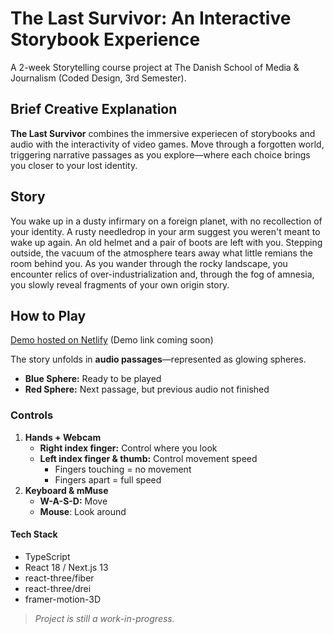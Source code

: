 # The Last Survivor: An Interactive Storybook Experience
A 2-week Storytelling course project at The Danish School of Media & Journalism (Coded Design, 3rd Semester).

## Brief Creative Explanation
**The Last Survivor** combines the immersive experiecen of storybooks and audio with the interactivity of video games.
Move through a forgotten world, triggering narrative passages as you explore—where each choice brings you closer to your lost identity.

## Story
You wake up in a dusty infirmary on a foreign planet, with no recollection of your identity. A rusty needledrop in your arm suggest you weren't meant to wake up again. An old helmet and a pair of boots are left with you. Stepping outside, the vacuum of the atmosphere tears away what little remians the room behind you.
As you wander through the rocky landscape, you encounter relics of over-industrialization and, through the fog of amnesia, you slowly reveal fragments of your own origin story.

## How to Play
[Demo hosted on Netlify](#)
(Demo link coming soon)

The story unfolds in **audio passages**—represented as glowing spheres.
- **Blue Sphere:** Ready to be played
- **Red Sphere:** Next passage, but previous audio not finished

### Controls
1) **Hands + Webcam**
    * **Right index finger:** Control where you look
    * **Left index finger & thumb:** Control movement speed
        - Fingers touching = no movement
        - Fingers apart = full speed
2) **Keyboard & mMuse**
    * **W-A-S-D:** Move
    * **Mouse**: Look around

#### Tech Stack
* TypeScript
* React 18 / Next.js 13
* react-three/fiber
* react-three/drei
* framer-motion-3D

> *Project is still a work-in-progress.*
